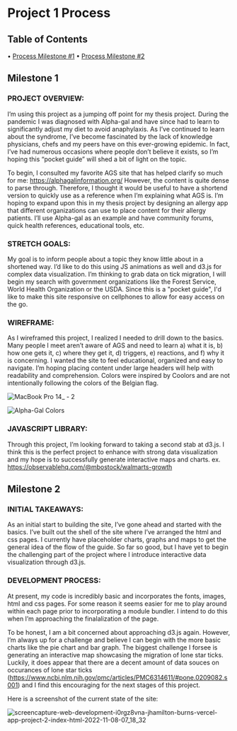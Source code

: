 # Project 1 Process
## Table of Contents
• [Process Milestone #1](#milestone-1)
• [Process Milestone #2](#milestone-2)

## Milestone 1
### PROJECT OVERVIEW: 

I’m using this project as a jumping off point for my thesis project. During the pandemic I was diagnosed with Alpha-gal and have since had to learn to significantly adjust my diet to avoid anaphylaxis. As I’ve continued to learn about the syndrome, I’ve become fascinated by the lack of knowledge physicians, chefs and my peers have on this ever-growing epidemic. In fact, I’ve had numerous occasions where people don’t believe it exists, so I’m hoping this “pocket guide” will shed a bit of light on the topic. 

To begin, I consulted my favorite AGS site that has helped clarify so much for me: https://alphagalinformation.org/ However, the content is quite dense to parse through. Therefore, I thought it would be useful to have a shortend version to quickly use as a reference when I’m explaining what AGS is. I’m hoping to expand upon this in my thesis project by designing an allergy app that different organizations can use to place content for their allergy patients. I’ll use Alpha-gal as an example and have community forums, quick health references, educational tools, etc. 


### STRETCH GOALS:

My goal is to inform people about a topic they know little about in a shortened way. I’d like to do this using JS animations as well and d3.js for complex data visualization. I’m thinking to grab data on tick migration, I will begin my search with government organizations like the Forest Service, World Health Organization or the USDA. Since this is a "pocket guide", I'd like to make this site responsive on cellphones to allow for easy access on the go. 

### WIREFRAME:

As I wireframed this project, I realized I needed to drill down to the basics. Many people I meet aren’t aware of AGS and need to learn a) what it is, b) how one gets it, c) where they get it, d) triggers, e) reactions, and f) why it is concerning. I wanted the site to feel educational, organized and easy to navigate. I’m hoping placing content under large headers will help with readability and comprehension. Colors were inspired by Coolors and are not intentionally following the colors of the Belgian flag.

![MacBook Pro 14_ - 2](https://user-images.githubusercontent.com/89480750/198180325-3fb5bf6e-16fd-4249-b233-0cffee144f59.png)

![Alpha-Gal Colors](https://user-images.githubusercontent.com/89480750/198180347-c0bbffb6-5592-4ea5-90f4-0895a8b6c453.png)


### JAVASCRIPT LIBRARY:

Through this project, I’m looking forward to taking a second stab at d3.js. I think this is the perfect project to enhance with strong data visualization and my hope is to successfully generate interactive maps and charts. ex. https://observablehq.com/@mbostock/walmarts-growth


## Milestone 2
### INITIAL TAKEAWAYS: 

As an initial start to building the site, I’ve gone ahead and started with the basics. I’ve built out the shell of the site where I’ve arranged the html and css pages. I currently have placeholder charts, graphs and maps to get the general idea of the flow of the guide. So far so good, but I have yet to begin the challenging part of the project where I introduce interactive data visualization through d3.js. 

### DEVELOPMENT PROCESS:

At present, my code is incredibly basic and incorporates the fonts, images, html and css pages. For some reason it seems easier for me to play around within each page prior to incorporating a module bundler. I intend to do this when I’m approaching the finalalization of the page. 

To be honest, I am a bit concerned about approaching d3.js again. However, I’m always up for a challenge and believe I can begin with the more basic charts like the pie chart and bar graph. The biggest challenge I forsee is generating an interactive map showcasing the migration of lone star ticks. Luckily, it does appear that there are a decent amount of data souces on occurances of lone star ticks (https://www.ncbi.nlm.nih.gov/pmc/articles/PMC6314611/#pone.0209082.s001) and I find this encouraging for the next stages of this project. 

Here is a screenshot of the current state of the site: 

![screencapture-web-development-i0rgz8vna-jhamilton-burns-vercel-app-project-2-index-html-2022-11-08-07_18_32](https://user-images.githubusercontent.com/89480750/200592847-0a151332-a1d7-4c25-a5e9-5d2f3fe79b5e.png)

